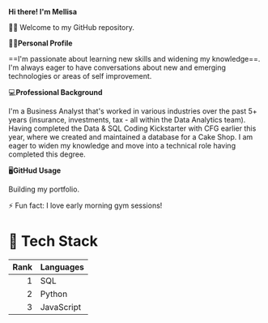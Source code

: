 **Hi there! I'm Mellisa**

🙋‍♀️ Welcome to my GitHub repository. 

🧘‍♀️**Personal Profile**

==I'm passionate about learning new skills and widening my knowledge==. I'm always eager to have conversations about new and emerging technologies or areas of self improvement. 

💻**Professional Background**

I'm a Business Analyst that's worked in various industries over the past 5+ years (insurance, investments, tax - all within the Data Analytics team). Having completed the Data & SQL Coding Kickstarter with CFG earlier this year, where we created and maintained a database for a Cake Shop. I am eager to widen my knowledge and move into a technical role having completed this degree. 

🖥️**GitHud Usage**

Building my portfolio.

⚡ Fun fact: I love early morning gym sessions!

# 🧮 Tech Stack

| Rank | Languages |
|-----:|-----------|
|     1| SQL       |
|     2| Python    |
|     3| JavaScript|

<!---
mellisazulu/mellisazulu is a ✨ special ✨ repository because its `README.md` (this file) appears on your GitHub profile.
You can click the Preview link to take a look at your changes.
--->
